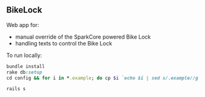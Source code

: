 ## BikeLock

Web app for:
- manual override of the SparkCore powered Bike Lock
- handling texts to control the Bike Lock


To run locally:
```ruby
bundle install
rake db:setup
cd config && for i in *.example; do cp $i `echo $i | sed s/.example//g`; done

rails s
```
